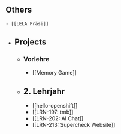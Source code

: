 ## Others
	- [[LELA Präsi]]
- ## Projects
	- ### Vorlehre
		- [[Memory Game]]
	- ## 2. Lehrjahr
		- [[hello-openshift]]
		- [[LRN-197: tmb]]
		- [[LRN-202: AI Chat]]
		- [[LRN-213: Supercheck Website]]